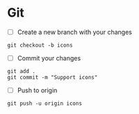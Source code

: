 # Git
- [ ] Create a new branch with your changes
```shell
git checkout -b icons
```

- [ ] Commit your changes
```shell
git add .
git commit -m "Support icons"
```

- [ ] Push to origin
```shell
git push -u origin icons
```




